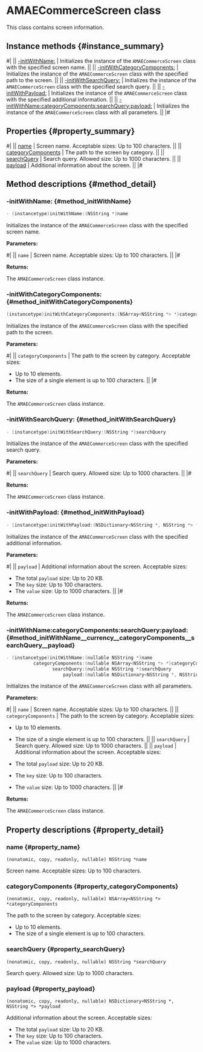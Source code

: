 # AMAECommerceScreen class

This class contains screen information.

## Instance methods {#instance_summary}

#|
|| [-initWithName:](#method_initWithName) | Initializes the instance of the `AMAECommerceScreen` class with the specified screen name. ||
|| [-initWithCategoryComponents:](#method_initWithCategoryComponents) | Initializes the instance of the `AMAECommerceScreen` class with the specified path to the screen. ||
|| [-initWithSearchQuery:](#method_initWithSearchQuery) | Initializes the instance of the `AMAECommerceScreen` class with the specified search query. ||
|| [-initWithPayload:](#method_initWithPayload) | Initializes the instance of the `AMAECommerceScreen` class with the specified additional information. ||
|| [-initWithName:categoryComponents:searchQuery:payload:](#method_initWithName__currency__categoryComponents__searchQuery__payload) | Initializes the instance of the `AMAECommerceScreen` class with all parameters. ||
|#

## Properties {#property_summary}

#|
|| [name](#property_name) | Screen name. Acceptable sizes: Up to 100 characters. ||
|| [categoryComponents](#property_categoryComponents) | The path to the screen by category. ||
|| [searchQuery](#property_searchQuery) | Search query. Allowed size: Up to 1000 characters. ||
|| [payload](#property_payload) | Additional information about the screen. ||
|#

## Method descriptions {#method_detail}

### -initWithName: {#method_initWithName}

```objectivec translate=no
- (instancetype)initWithName:(NSString *)name
```

Initializes the instance of the `AMAECommerceScreen` class with the specified screen name.

**Parameters:**

#|
|| `name` | Screen name. Acceptable sizes: Up to 100 characters. ||
|#

**Returns:**

The `AMAECommerceScreen` class instance.

### -initWithCategoryComponents: {#method_initWithCategoryComponents}

```objectivec translate=no
(instancetype)initWithCategoryComponents:(NSArray<NSString *> *)categoryComponents
```

Initializes the instance of the `AMAECommerceScreen` class with the specified path to the screen.

**Parameters:**

#|
|| `categoryComponents` | The path to the screen by category. Acceptable sizes:

- Up to 10 elements.
- The size of a single element is up to 100 characters. ||
   |#

**Returns:**

The `AMAECommerceScreen` class instance.

### -initWithSearchQuery: {#method_initWithSearchQuery}

```objectivec translate=no
- (instancetype)initWithSearchQuery:(NSString *)searchQuery
```

Initializes the instance of the `AMAECommerceScreen` class with the specified search query.

**Parameters:**

#|
|| `searchQuery` | Search query. Allowed size: Up to 1000 characters. ||
|#

**Returns:**

The `AMAECommerceScreen` class instance.

### -initWithPayload: {#method_initWithPayload}

```objectivec translate=no
- (instancetype)initWithPayload:(NSDictionary<NSString *, NSString *> *)payload;
```

Initializes the instance of the `AMAECommerceScreen` class with the specified additional information.

**Parameters:**

#|
|| `payload` | Additional information about the screen. Acceptable sizes:

- The total `payload` size: Up to 20 KB.
- The `key` size: Up to 100 characters.
- The `value` size: Up to 1000 characters. ||
   |#

**Returns:**

The `AMAECommerceScreen` class instance.

### ‑initWithName:categoryComponents:searchQuery:payload: {#method_initWithName__currency__categoryComponents__searchQuery__payload}

```objectivec translate=no
- (instancetype)initWithName:(nullable NSString *)name
          categoryComponents:(nullable NSArray<NSString *> *)categoryComponents
                 searchQuery:(nullable NSString *)searchQuery
                     payload:(nullable NSDictionary<NSString *, NSString *> *)payload
```

Initializes the instance of the `AMAECommerceScreen` class with all parameters.

**Parameters:**

#|
|| `name` | Screen name. Acceptable sizes: Up to 100 characters. ||
|| `categoryComponents` | The path to the screen by category. Acceptable sizes:

- Up to 10 elements.
- The size of a single element is up to 100 characters. ||
   || `searchQuery` | Search query. Allowed size: Up to 1000 characters. ||
   || `payload` | Additional information about the screen. Acceptable sizes:

- The total `payload` size: Up to 20 KB.
- The `key` size: Up to 100 characters.
- The `value` size: Up to 1000 characters. ||
   |#

**Returns:**

The `AMAECommerceScreen` class instance.

## Property descriptions {#property_detail}

### name {#property_name}

`(nonatomic, copy, readonly, nullable) NSString *name`

Screen name. Acceptable sizes: Up to 100 characters.

### categoryComponents {#property_categoryComponents}

`(nonatomic, copy, readonly, nullable) NSArray<NSString *> *categoryComponents`

The path to the screen by category. Acceptable sizes:

- Up to 10 elements.
- The size of a single element is up to 100 characters.

### searchQuery {#property_searchQuery}

`(nonatomic, copy, readonly, nullable) NSString *searchQuery`

Search query. Allowed size: Up to 1000 characters.

### payload {#property_payload}

`(nonatomic, copy, readonly, nullable) NSDictionary<NSString *, NSString *> *payload`

Additional information about the screen. Acceptable sizes:

- The total `payload` size: Up to 20 KB.
- The `key` size: Up to 100 characters.
- The `value` size: Up to 1000 characters.
